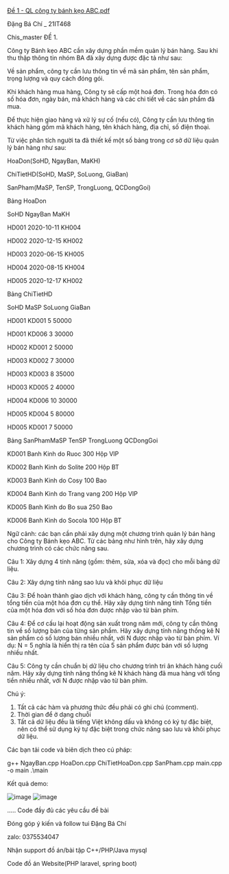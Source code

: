 [Đề 1 - QL công ty bánh kẹo ABC.pdf](https://github.com/chidb2k3/company/files/14622470/D.1.-.QL.cong.ty.banh.k.o.ABC.pdf)

Đặng Bá Chí _ 21IT468

Chis_master
ĐỀ 1.

Công ty Bánh kẹo ABC cần xây dựng phần mềm quản lý bán hàng. Sau khi thu thập thông
tin nhóm BA đã xây dựng được đặc tả như sau:

Về sản phẩm, công ty cần lưu thông tin về mã sản phẩm, tên sản phẩm, trọng lượng và quy
cách đóng gói.

Khi khách hàng mua hàng, Công ty sẽ cấp một hoá đơn. Trong hóa đơn có số hóa đơn,
ngày bán, mã khách hàng và các chi tiết về các sản phẩm đã mua.

Để thực hiện giao hàng và xử lý sự cố (nếu có), Công ty cần lưu thông tin khách hàng gồm
mã khách hàng, tên khách hàng, địa chỉ, số điện thoại.

Từ việc phân tích người ta đã thiết kế một số bảng trong cơ sở dữ liệu quản lý bán hàng
như sau:

HoaDon(SoHD, NgayBan, MaKH)

ChiTietHD(SoHD, MaSP, SoLuong, GiaBan)

SanPham(MaSP, TenSP, TrongLuong, QCDongGoi)

Bảng HoaDon

SoHD NgayBan MaKH

HD001 2020-10-11 KH004

HD002 2020-12-15 KH002

HD003 2020-06-15 KH005

HD004 2020-08-15 KH004

HD005 2020-12-17 KH002


Bảng ChiTietHD

SoHD MaSP SoLuong GiaBan

HD001 KD001 5 50000

HD001 KD006 3 30000

HD002 KD001 2 50000

HD003 KD002 7 30000

HD003 KD003 8 35000

HD003 KD005 2 40000

HD004 KD006 10 30000

HD005 KD004 5 80000

HD005 KD001 7 50000


Bảng SanPhamMaSP TenSP TrongLuong QCDongGoi

KD001 Banh Kinh do Ruoc 300 Hộp VIP

KD002 Banh Kinh do Solite 200 Hộp BT

KD003 Banh Kinh do Cosy 100 Bao

KD004 Banh Kinh do Trang vang 200 Hộp VIP

KD005 Banh Kinh do Bo sua 250 Bao

KD006 Banh Kinh do Socola 100 Hộp BT


Ngữ cảnh: các bạn cần phải xây dựng một chương trình quản lý bán hàng cho Công ty
Bánh kẹo ABC. Từ các bảng như hình trên, hãy xây dựng chương trình có các chức năng
sau.

Câu 1: Xây dựng 4 tính năng (gồm: thêm, sửa, xóa và đọc) cho mỗi bảng dữ liệu.

Câu 2: Xây dựng tính năng sao lưu và khôi phục dữ liệu

Câu 3: Để hoàn thành giao dịch với khách hàng, công ty cần thông tin về tổng tiền của một
hóa đơn cụ thể. Hãy xây dựng tính năng tính Tổng tiền của một hóa đơn với số hóa đơn
được nhập vào từ bàn phím.

Câu 4: Để cơ cấu lại hoạt động sản xuất trong năm mới, công ty cần thông tin về số lượng
bán của từng sản phẩm. Hãy xây dựng tính năng thống kê N sản phẩm có số lượng bán
nhiều nhất, với N được nhập vào từ bàn phím. Ví dụ: N = 5 nghĩa là hiển thị ra tên của 5
sản phẩm được bán với số lượng nhiều nhất.

Câu 5: Công ty cần chuẩn bị dữ liệu cho chương trình tri ân khách hàng cuối năm. Hãy xây
dựng tính năng thống kê N khách hàng đã mua hàng với tổng tiền nhiều nhất, với N được
nhập vào từ bàn phím.

Chú ý:
1. Tất cả các hàm và phương thức đều phải có ghi chú (comment).
2. Thời gian để ở dạng chuỗi
3. Tất cả dữ liệu đều là tiếng Việt không dấu và không có ký tự đặc biệt, nên có thể sử
dụng ký tự đặc biệt trong chức năng sao lưu và khôi phục dữ liệu.

Các bạn tải code và biên dịch theo cú pháp:

g++ NgayBan.cpp HoaDon.cpp ChiTietHoaDon.cpp SanPham.cpp main.cpp -o main
.\main

Kết quả demo:

![image](https://github.com/chidb2k3/company/assets/106579016/d0cee347-f73e-49f9-a533-2ba2f7e5fe83)
![image](https://github.com/chidb2k3/company/assets/106579016/34936eed-a3b3-4a4d-8725-80b8297e7b98)

..... Code đầy đủ các yêu cầu đề bài

Đóng góp ý kiến và follow tui Đặng Bá Chí

zalo: 0375534047

Nhận support đồ án/bài tập C++/PHP/Java mysql

Code đồ án Website(PHP laravel, spring boot)



